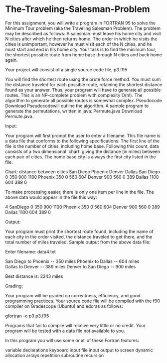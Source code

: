 # The-Traveling-Salesman-Problem
For this assignment, you will write a program in FORTRAN 95 to solve the Minimum Tour problem (aka the Traveling Salesman Problem).  The problem may be described as follows:   A salesman must leave his home city and visit N cities after which he then returns home.  The order in which he visits the cities is unimportant, however he must visit each of the N cities, and he must start and end in his home city.   Your task is to find the minimum tour, the shortest possible route from home base through N cities and back home again.

Your project will consist of a single source code file,  p3.f95

You will find the shortest route using the brute force method.  You must sum the distance traveled for each possible route, retaining the shortest distance found as your answer.  Thus, your program will have to generate all possible routes.   This is an NP-complete problem with complexity O(n!).    The algorithm to generate all possible routes is somewhat complex.   Pseudocode  Download Pseudocodewill outline the algorithm.  A sample program to generate the permutations, written in java:  Permute.java  Download Permute.java.

Input:

Your program will first prompt the user to enter a filename.  This file name is a data file that conforms to the following specifications:  The first line of the file is the number of cities, including home base.   Following this count,  data consists of a two dimensional 'chart' giving the distance (in miles)  between each pair of cities.  The home base city is always the first city listed in the file.
  

Chart: distance between cities
San Diego	Phoenix	Denver	Dallas
San Diego	0	350	900	1100
Phoenix	350	0	560	604
Denver	900	560	0	389
Dallas	1100	604	389	0

 To make processing easier, there is only one item per line in the file.   The above data would appear in the file this way:

4
SanDiego
0
350
900
1100
Phoenix
350
0
560
604
Denver
900
560
0
389
Dallas
1100
604
389
0
 

Output:

Your program must print the shortest route found, including the name of each city in the order visited,  the distance traveled to get there, and the total number of miles traveled.  Sample output from the above data file:

 Enter filename: 
 data4.txt

 San Diego to Phoenix --  350  miles
 Phoenix to Dallas --  604  miles  
 Dallas to Denver --  389  miles
 Denver to San Diego --  900  miles

 Best distance is:  2243 miles

Grading:

Your program will be graded on correctness, efficiency, and good programming practices.   Your source code file will be compiled with the f90 compiler on Gradescope (Ubuntu) and edoras as follows:

gfortran -o p3 p3.f95

Programs that fail to compile will receive very little or no credit.   Your program will be tested with a data file not available to you. 

In this program you will use some or all of these Fortran features:

variable declarations
keyboard input
file input
output to screen
dynamic allocation
arrays
repetition
subroutine
recursion
